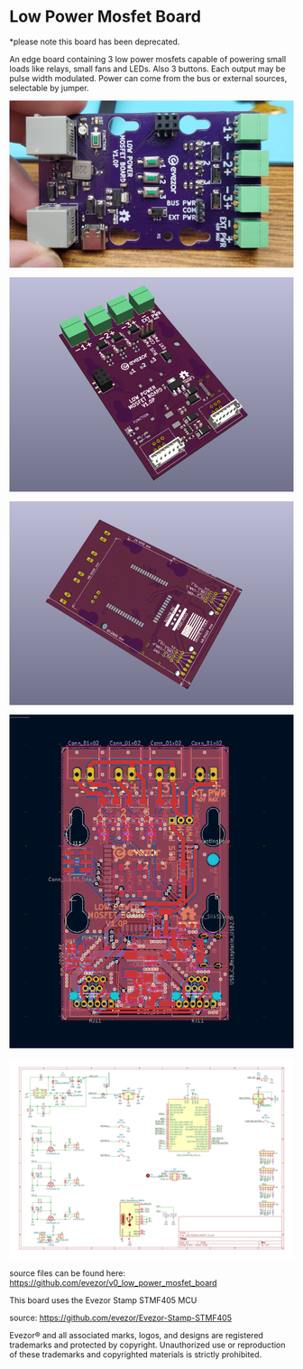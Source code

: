 # Low Power Mosfet Board
*please note this board has been deprecated.

An edge board containing 3 low power mosfets capable of powering small loads like relays, small fans and LEDs. Also 3 buttons.  Each output may be pulse width modulated.  Power can come from the bus or external sources, selectable by jumper.

![sm](https://github.com/evezor/v0_low_power_mosfet_board/blob/master/pics/sm.PNG)

![front](https://github.com/evezor/v0_low_power_mosfet_board/blob/master/pics/front.PNG)

![back](https://github.com/evezor/v0_low_power_mosfet_board/blob/master/pics/back.PNG)

![copper](https://github.com/evezor/v0_low_power_mosfet_board/blob/master/pics/copper.PNG)

![sch](https://github.com/evezor/v0_low_power_mosfet_board/blob/master/cad_files/LOW_POWER_MOSFET_N.svg)


source files can be found here: https://github.com/evezor/v0_low_power_mosfet_board

This board uses the Evezor Stamp STMF405 MCU

source: https://github.com/evezor/Evezor-Stamp-STMF405

Evezor® and all associated marks, logos, and designs are registered trademarks and protected by copyright. Unauthorized use or reproduction of these trademarks and copyrighted materials is strictly prohibited.



